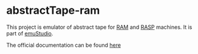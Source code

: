 # abstractTape-ram

This project is emulator of abstract tape for [RAM](https://en.wikipedia.org/wiki/Random-access_machine) and
[RASP](https://en.wikipedia.org/wiki/Random-access_stored-program_machine) machines.
It is part of [emuStudio](https://www.emustudio.net/).

The official documentation can be found [here](https://www.emustudio.net/docuser/ram/index/#ABSTRRACT_TAPE)
